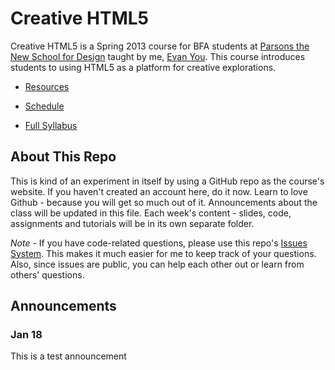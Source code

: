 Creative HTML5
==============

Creative HTML5 is a Spring 2013 course for BFA students at [Parsons the New School for Design](http://www.newschool.edu/parsons/) taught by me, [Evan You](http://www.youyuxi.com). This course introduces students to using HTML5 as a platform for creative explorations.

- [Resources]()

- [Schedule]()

- [Full Syllabus](https://docs.google.com/document/d/1LZ_fJCAgS8VPH1v8JwJzqTzpvikqe7M9Ijlz8Dshhlo/edit)

About This Repo
---------------

This is kind of an experiment in itself by using a GitHub repo as the course's website. If you haven't created an account here, do it now. Learn to love Github - because you will get so much out of it. Announcements about the class will be updated in this file. Each week's content - slides, code, assignments and tutorials will be in its own separate folder.

*Note* - If you have code-related questions, please use this repo's [Issues System](https://github.com/yyx990803/creative-html5/issues?state=open). This makes it much easier for me to keep track of your questions. Also, since issues are public, you can help each other out or learn from others' questions.

Announcements
-------------

### Jan 18

This is a test announcement